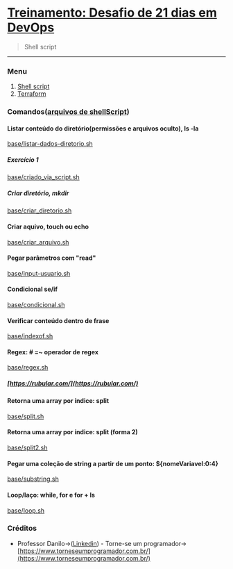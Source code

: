 # [Treinamento: Desafio de 21 dias em DevOps](../../README.md)
> Shell script
<hr>

### Menu
1. [Shell script](#)
2. [Terraform](../terraform/terraform.md)

### Comandos([arquivos de shellScript](example/))

#### Listar conteúdo do diretório(permissões e arquivos oculto), ls -la
[base/listar-dados-diretorio.sh](example/listar-dados-diretorio.sh)

##### Exercício 1 
[base/criado_via_script.sh](example/criado_via_script.sh)

##### Criar diretório, mkdir 
[base/criar_diretorio.sh](example/criar_diretorio.sh)

#### Criar aquivo, touch ou echo
[base/criar_arquivo.sh](example/criar_arquivo.sh)

#### Pegar parâmetros com "read"
[base/input-usuario.sh](example/input-usuario.sh)

#### Condicional se/if
[base/condicional.sh](example/condicional.sh)

#### Verificar conteúdo dentro de frase
[base/indexof.sh](example/indexof.sh)

#### Regex: # =~ operador de regex 
[base/regex.sh](example/regex.sh)

##### [https://rubular.com/](https://rubular.com/)

#### Retorna uma array por índice: split
[base/split.sh](example/split.sh)

#### Retorna uma array por índice: split (forma 2)
[base/split2.sh](example/split2.sh)

#### Pegar uma coleção de string a partir de um ponto: ${nomeVariavel:0:4}
[base/substring.sh](example/substring.sh)

#### Loop/laço: while, for e for + ls
[base/loop.sh](example/loop.sh)

### Créditos
* Professor Danilo->([Linkedin](https://www.linkedin.com/in/danilo-aparecido-dos-santos-03101034/)) - Torne-se um programador->[https://www.torneseumprogramador.com.br/](https://www.torneseumprogramador.com.br/)

